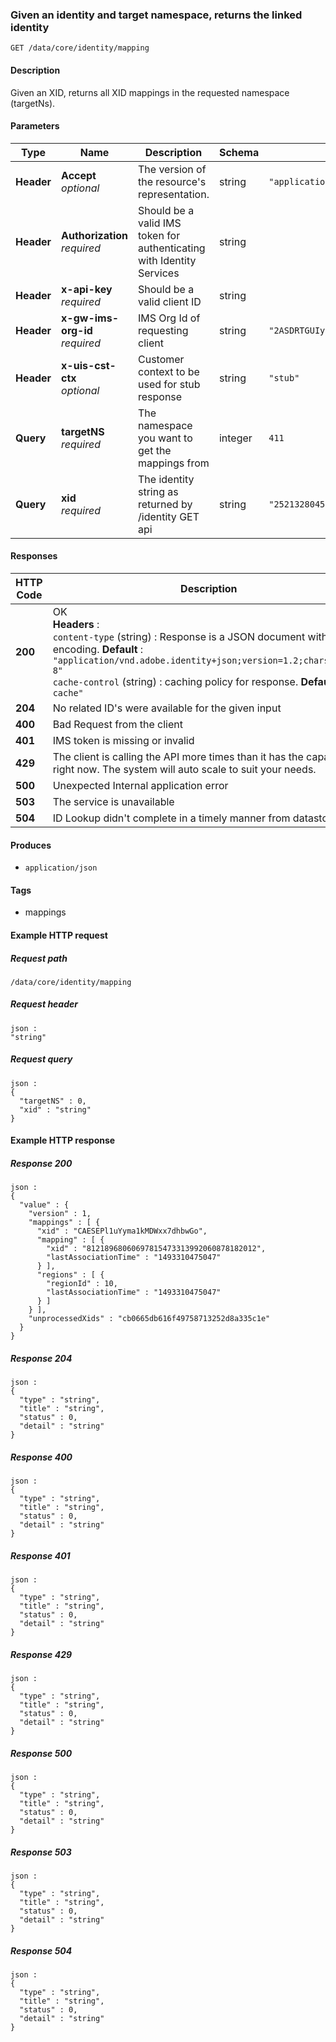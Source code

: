 
<a name="getmappings"></a>
### Given an identity and target namespace, returns the linked identity
```
GET /data/core/identity/mapping
```


#### Description
Given an XID, returns all XID mappings in the requested namespace (targetNs).


#### Parameters

|Type|Name|Description|Schema|Default|
|---|---|---|---|---|
|**Header**|**Accept**  <br>*optional*|The version of the resource's representation.|string|`"application/vnd.adobe.identity+json;version=1.2"`|
|**Header**|**Authorization**  <br>*required*|Should be a valid IMS token for authenticating with Identity Services|string||
|**Header**|**x-api-key**  <br>*required*|Should be a valid client ID|string||
|**Header**|**x-gw-ims-org-id**  <br>*required*|IMS Org Id of requesting client|string|`"2ASDRTGUIytrOURsdr1001"`|
|**Header**|**x-uis-cst-ctx**  <br>*optional*|Customer context to be used for stub response|string|`"stub"`|
|**Query**|**targetNS**  <br>*required*|The namespace you want to get the mappings from|integer|`411`|
|**Query**|**xid**  <br>*required*|The identity string as returned by /identity GET api|string|`"2521328045094711779817"`|


#### Responses

|HTTP Code|Description|Schema|
|---|---|---|
|**200**|OK  <br>**Headers** :   <br>`content-type` (string) : Response is a JSON document with UTF-8 encoding. **Default** : `"application/vnd.adobe.identity+json;version=1.2;charset=utf-8"`  <br>`cache-control` (string) : caching policy for response. **Default** : `"no-cache"`|[mappingResponse](../definitions/mappingResponse.md#mappingresponse)|
|**204**|No related ID's were available for the given input|[ServiceErrorStatus](../definitions/ServiceErrorStatus.md#serviceerrorstatus)|
|**400**|Bad Request from the client|[ServiceErrorStatus](../definitions/ServiceErrorStatus.md#serviceerrorstatus)|
|**401**|IMS token is missing or invalid|[ServiceErrorStatus](../definitions/ServiceErrorStatus.md#serviceerrorstatus)|
|**429**|The client is calling the API more times than it has the capacity for right now. The system will auto scale to suit your needs.|[ServiceErrorStatus](../definitions/ServiceErrorStatus.md#serviceerrorstatus)|
|**500**|Unexpected Internal application error|[ServiceErrorStatus](../definitions/ServiceErrorStatus.md#serviceerrorstatus)|
|**503**|The service is unavailable|[ServiceErrorStatus](../definitions/ServiceErrorStatus.md#serviceerrorstatus)|
|**504**|ID Lookup didn't complete in a timely manner from datastore.|[ServiceErrorStatus](../definitions/ServiceErrorStatus.md#serviceerrorstatus)|


#### Produces

* `application/json`


#### Tags

* mappings


#### Example HTTP request

##### Request path
```
/data/core/identity/mapping
```


##### Request header
```
json :
"string"
```


##### Request query
```
json :
{
  "targetNS" : 0,
  "xid" : "string"
}
```


#### Example HTTP response

##### Response 200
```
json :
{
  "value" : {
    "version" : 1,
    "mappings" : [ {
      "xid" : "CAESEPl1uYyma1kMDWxx7dhbwGo",
      "mapping" : [ {
        "xid" : "81218968060697815473313992060878182012",
        "lastAssociationTime" : "1493310475047"
      } ],
      "regions" : [ {
        "regionId" : 10,
        "lastAssociationTime" : "1493310475047"
      } ]
    } ],
    "unprocessedXids" : "cb0665db616f49758713252d8a335c1e"
  }
}
```


##### Response 204
```
json :
{
  "type" : "string",
  "title" : "string",
  "status" : 0,
  "detail" : "string"
}
```


##### Response 400
```
json :
{
  "type" : "string",
  "title" : "string",
  "status" : 0,
  "detail" : "string"
}
```


##### Response 401
```
json :
{
  "type" : "string",
  "title" : "string",
  "status" : 0,
  "detail" : "string"
}
```


##### Response 429
```
json :
{
  "type" : "string",
  "title" : "string",
  "status" : 0,
  "detail" : "string"
}
```


##### Response 500
```
json :
{
  "type" : "string",
  "title" : "string",
  "status" : 0,
  "detail" : "string"
}
```


##### Response 503
```
json :
{
  "type" : "string",
  "title" : "string",
  "status" : 0,
  "detail" : "string"
}
```


##### Response 504
```
json :
{
  "type" : "string",
  "title" : "string",
  "status" : 0,
  "detail" : "string"
}
```



